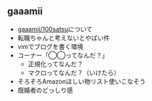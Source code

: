 ## gaaamii
- [gaaamii/100satsu](github.com/gaaamii/100satsu)について
- 転職ちゃんと考えないとやばい件
- vimでブログを書く環境
- コーナー「◯◯ってなんだ？」
  - 正規化ってなんだ？
  - マクロってなんだ？（いけたら）
- そろそろAmazonほしい物リスト使いこなそう
- 既婚者のどっしり感
